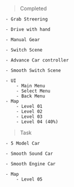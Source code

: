 > Completed

    - Grab Streering
        
    - Drive with hand

    - Manual Gear

    - Switch Scene

    - Advance Car controller

    - Smooth Switch Scene

    - UI
        - Main Menu
        - Select Menu
        - Back Menu
    - Map
        - Level 01
        - Level 02
        - Level 03
        - Level 04 (40%)


> Task

    - 5 Model Car

    - Smooth Sound Car

    - Smooth Engine Car

    - Map
        - Level 05
    